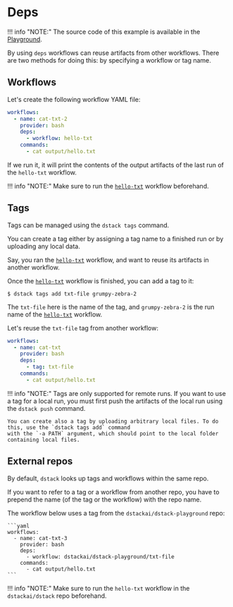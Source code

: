 # Deps

!!! info "NOTE:"
    The source code of this example is available in the <a href="https://github.com/dstackai/dstack-playground#readme" target="__blank">Playground</a>.

By using `deps` workflows can reuse artifacts from other workflows. There are two methods for doing this: by specifying
a workflow or tag name.

## Workflows

Let's create the following workflow YAML file:

<div editor-title=".dstack/workflows/deps.yaml"> 

```yaml
workflows:
  - name: cat-txt-2
    provider: bash
    deps:
      - workflow: hello-txt
    commands:
      - cat output/hello.txt
```

</div>

If we run it, it will print the contents of the output artifacts of the last run of the `hello-txt` workflow.

!!! info "NOTE:"
    Make sure to run the [`hello-txt`](artifacts.md) workflow beforehand.

## Tags

Tags can be managed using the `dstack tags` command.

You can create a tag either by assigning a tag name to a finished run or by uploading any local data.

Say, you ran the [`hello-txt`](artifacts.md) workflow, and want to reuse its artifacts in another workflow.

Once the [`hello-txt`](artifacts.md) workflow is finished, you can add a tag to it:

<div class="termy">

```shell
$ dstack tags add txt-file grumpy-zebra-2
```

</div>

The `txt-file` here is the name of the tag, and `grumpy-zebra-2` is the run name of the
[`hello-txt`](artifacts.md) workflow.

Let's reuse the `txt-file` tag from another workflow:

<div editor-title=".dstack/workflows/deps.yaml"> 

```yaml
workflows:
  - name: cat-txt
    provider: bash
    deps:
      - tag: txt-file
    commands:
      - cat output/hello.txt
```

</div>

!!! info "NOTE:"
    Tags are only supported for remote runs. If you want to use a tag for a local run, you must first push the
    artifacts of the local run using the `dstack push` command.

    You can create also a tag by uploading arbitrary local files. To do this, use the `dstack tags add` command 
    with the `-a PATH` argument, which should point to the local folder containing local files.

## External repos

By default, `dstack` looks up tags and workflows within the same repo.

If you want to refer to a tag or a workflow from another repo,
you have to prepend the name (of the tag or the workflow) with the repo name.

The workflow below uses a tag from the `dstackai/dstack-playground` repo:

<div editor-title=".dstack/workflows/deps.yaml"> 

    ```yaml
    workflows:
      - name: cat-txt-3
        provider: bash
        deps:
          - workflow: dstackai/dstack-playground/txt-file
        commands:
          - cat output/hello.txt
    ```

</div>

!!! info "NOTE:"
    Make sure to run the `hello-txt` workflow in the `dstackai/dstack` repo beforehand.
